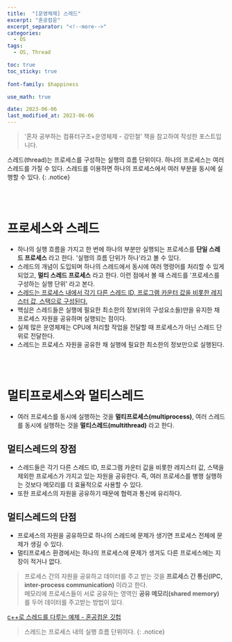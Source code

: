 ```yaml
---
title:  "[운영체제] 스레드"
excerpt: "혼공컴운"
excerpt_separator: "<!--more-->"
categories:
  - OS
tags:
  - OS, Thread

toc: true
toc_sticky: true
 
font-family: $happiness

use_math: true

date: 2023-06-06
last_modified_at: 2023-06-06
---
```

> '혼자 공부하는 컴퓨터구조+운영체제 - 강민철' 책을 참고하여 작성한 포스트입니다.

스레드(thread)는 프로세스를 구성하는 실행의 흐름 단위이다. 하나의 프로세스는 여러 스레드를 가질 수 있다. 스레드를 이용하면 하나의 프로세스에서 여러 부분을 동시에 실행할 수 있다.
{: .notice} 

<br><br> 

# 프로세스와 스레드
* 하나의 실행 흐름을 가지고 한 번에 하나의 부분만 실행되는 프로세스를 **단일 스레드 프로세스** 라고 한다. '실행의 흐름 단위가 하나'라고 볼 수 있다.
* 스레드의 개념이 도입되며 하나의 스레드에서 동시에 여러 명령어를 처리할 수 있게 되었고, **멀티 스레드 프로세스** 라고 한다. 이런 점에서 볼 때 스레드를 '프로세스를 구성하는 실행 단위' 라고 본다.
* <u>스레드는 프로세스 내에서 각기 다른 스레드 ID, 프로그램 카운터 값을 비롯한 레지스터 값, 스택으로 구성된다.</u>
* 핵심은 스레드들은 실행에 필요한 최소한의 정보(위의 구성요소들)만을 유지한 채 프로세스 자원을 공유하며 실행되는 점이다.
* 실제 많은 운영체제는 CPU에 처리할 작업을 전달할 때 프로세스가 아닌 스레드 단위로 전달한다.
* 스레드는 프로세스 자원을 공유한 채 실행에 필요한 최소한의 정보만으로 실행된다.

<br><br>

# 멀티프로세스와 멀티스레드
* 여러 프로세스를 동시에 실행하는 것을 **멀티프로세스(multiprocess)**, 여러 스레드를 동시에 실행하는 것을 **멀티스레드(multithread)** 라고 한다.

## 멀티스레드의 장점
* 스레드들은 각기 다른 스레드 ID, 프로그램 카운터 값을 비롯한 레지스터 값, 스택을 제외한 프로세스가 가지고 있는 자원을 공유한다. 즉, 여러 프로세스를 병행 실행하는 것보다 메모리를 더 효율적으로 사용할 수 있다.
* 또한 프로세스의 자원을 공유하기 때문에 협력과 통신에 유리하다.

## 멀티스레드의 단점
* 프로세스의 자원을 공유하므로 하나의 스레드에 문제가 생기면 프로세스 전체에 문제가 생길 수 있다.
* 멀티프로세스 환경에서는 하나의 프로세스에 문제가 생겨도 다른 프로세스에는 지장이 적거나 없다.

> 프로세스 간의 자원을 공유하고 데이터를 주고 받는 것을 **프로세스 간 통신(IPC, inter-process communication)** 이라고 한다.  
> 메모리에 프로세스들이 서로 공유하는 영역인 **공유 메모리(shared memory)** 를 두어 데이터를 주고받는 방법이 있다.


[c++로 스레드를 다루는 예제 - 혼공컴운 깃헙](https://github.com/kangtegong/self-learning-cs/blob/main/thread/thread_cplusplus.md#cc%EB%A1%9C-%EC%8A%A4%EB%A0%88%EB%93%9C-%EB%8B%A4%EB%A3%A8%EA%B8%B0)


> 스레드는 프로세스 내의 실행 흐름 단위이다.
{: .notice} 